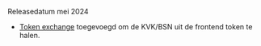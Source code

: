 Releasedatum mei 2024

* [Token exchange](/configuratie/tokenexchange.md) toegevoegd om de KVK/BSN uit de frontend token te halen.
